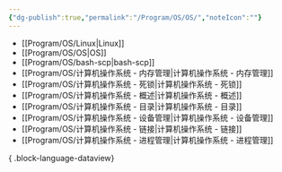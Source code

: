 ```yaml
---
{"dg-publish":true,"permalink":"/Program/OS/OS/","noteIcon":""}
---
```



- [[Program/OS/Linux\|Linux]]
- [[Program/OS/OS\|OS]]
- [[Program/OS/bash-scp\|bash-scp]]
- [[Program/OS/计算机操作系统 - 内存管理\|计算机操作系统 - 内存管理]]
- [[Program/OS/计算机操作系统 - 死锁\|计算机操作系统 - 死锁]]
- [[Program/OS/计算机操作系统 - 概述\|计算机操作系统 - 概述]]
- [[Program/OS/计算机操作系统 - 目录\|计算机操作系统 - 目录]]
- [[Program/OS/计算机操作系统 - 设备管理\|计算机操作系统 - 设备管理]]
- [[Program/OS/计算机操作系统 - 链接\|计算机操作系统 - 链接]]
- [[Program/OS/计算机操作系统 - 进程管理\|计算机操作系统 - 进程管理]]

{ .block-language-dataview}